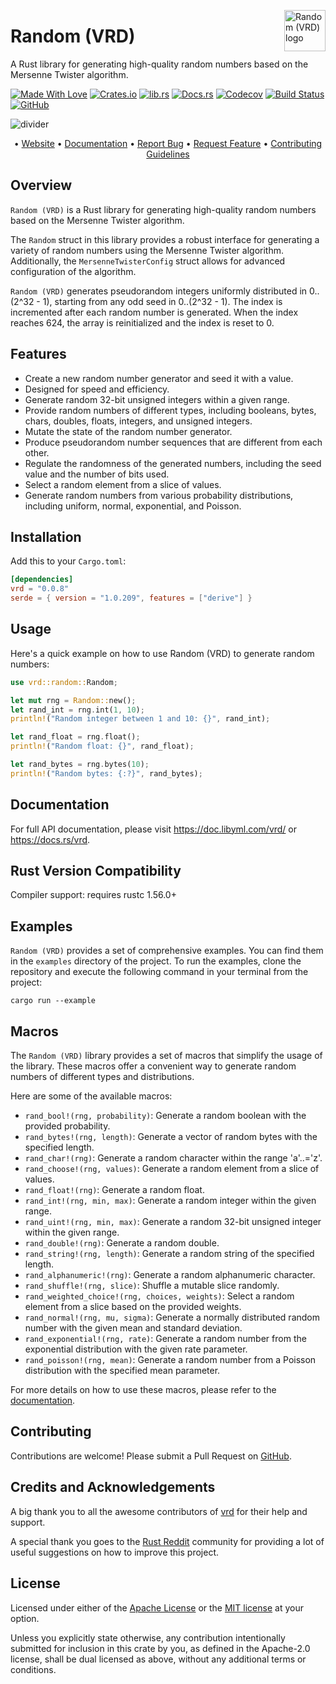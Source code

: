 <!-- markdownlint-disable MD033 MD041 -->

<img src="https://kura.pro/vrd/images/logos/vrd.svg"
alt="Random (VRD) logo" width="66" align="right" />

<!-- markdownlint-enable MD033 MD041 -->

# Random (VRD)

A Rust library for generating high-quality random numbers based on the Mersenne
Twister algorithm.

[![Made With Love][made-with-rust]][11] [![Crates.io][crates-badge]][06] [![lib.rs][libs-badge]][08] [![Docs.rs][docs-badge]][07] [![Codecov][codecov-badge]][12] [![Build Status][build-badge]][09] [![GitHub][github-badge]][13]

![divider][divider]

<!-- markdownlint-disable MD033 MD041 -->
<center>
<!-- markdownlint-enable MD033 MD041 -->

• [Website][00] • [Documentation][07] • [Report Bug][03]
• [Request Feature][03] • [Contributing Guidelines][04]

<!-- markdownlint-disable MD033 MD041 -->
</center>
<!-- markdownlint-enable MD033 MD041 -->

## Overview

`Random (VRD)` is a Rust library for generating high-quality random numbers based on the Mersenne Twister algorithm.

The `Random` struct in this library provides a robust interface for generating a variety of random numbers using the Mersenne Twister algorithm. Additionally, the `MersenneTwisterConfig` struct allows for advanced configuration of the algorithm.

`Random (VRD)` generates pseudorandom integers uniformly distributed in 0..(2^32 - 1), starting from any odd seed in 0..(2^32 - 1). The index is incremented after each random number is generated. When the index reaches 624, the array is reinitialized and the index is reset to 0.

## Features

- Create a new random number generator and seed it with a value.
- Designed for speed and efficiency.
- Generate random 32-bit unsigned integers within a given range.
- Provide random numbers of different types, including booleans, bytes, chars, doubles, floats, integers, and unsigned integers.
- Mutate the state of the random number generator.
- Produce pseudorandom number sequences that are different from each other.
- Regulate the randomness of the generated numbers, including the seed value and the number of bits used.
- Select a random element from a slice of values.
- Generate random numbers from various probability distributions, including uniform, normal, exponential, and Poisson.

## Installation

Add this to your `Cargo.toml`:

```toml
[dependencies]
vrd = "0.0.8"
serde = { version = "1.0.209", features = ["derive"] }
```

## Usage

Here's a quick example on how to use Random (VRD) to generate random numbers:

```rust
use vrd::random::Random;

let mut rng = Random::new();
let rand_int = rng.int(1, 10);
println!("Random integer between 1 and 10: {}", rand_int);

let rand_float = rng.float();
println!("Random float: {}", rand_float);

let rand_bytes = rng.bytes(10);
println!("Random bytes: {:?}", rand_bytes);
```

## Documentation

For full API documentation, please visit <https://doc.libyml.com/vrd/> or <https://docs.rs/vrd>.

## Rust Version Compatibility

Compiler support: requires rustc 1.56.0+

## Examples

`Random (VRD)` provides a set of comprehensive examples. You can find them in the `examples` directory of the project. To run the examples, clone the repository and execute the following command in your terminal from the project:

```shell
cargo run --example
```

## Macros

The `Random (VRD)` library provides a set of macros that simplify the usage of the library. These macros offer a convenient way to generate random numbers of different types and distributions.

Here are some of the available macros:

- `rand_bool!(rng, probability)`: Generate a random boolean with the provided probability.
- `rand_bytes!(rng, length)`: Generate a vector of random bytes with the specified length.
- `rand_char!(rng)`: Generate a random character within the range 'a'..='z'.
- `rand_choose!(rng, values)`: Generate a random element from a slice of values.
- `rand_float!(rng)`: Generate a random float.
- `rand_int!(rng, min, max)`: Generate a random integer within the given range.
- `rand_uint!(rng, min, max)`: Generate a random 32-bit unsigned integer within the given range.
- `rand_double!(rng)`: Generate a random double.
- `rand_string!(rng, length)`: Generate a random string of the specified length.
- `rand_alphanumeric!(rng)`: Generate a random alphanumeric character.
- `rand_shuffle!(rng, slice)`: Shuffle a mutable slice randomly.
- `rand_weighted_choice!(rng, choices, weights)`: Select a random element from a slice based on the provided weights.
- `rand_normal!(rng, mu, sigma)`: Generate a normally distributed random number with the given mean and standard deviation.
- `rand_exponential!(rng, rate)`: Generate a random number from the exponential distribution with the given rate parameter.
- `rand_poisson!(rng, mean)`: Generate a random number from a Poisson distribution with the specified mean parameter.

For more details on how to use these macros, please refer to the [documentation](https://docs.rs/vrd).

## Contributing

Contributions are welcome! Please submit a Pull Request on [GitHub][04].

## Credits and Acknowledgements

A big thank you to all the awesome contributors of [vrd][05] for their help and support.

A special thank you goes to the [Rust Reddit][10] community for providing a lot of useful suggestions on how to improve this project.

## License

Licensed under either of the [Apache License][01] or the [MIT license][02] at your option.

Unless you explicitly state otherwise, any contribution intentionally submitted for inclusion in this crate by you, as defined in the Apache-2.0 license, shall be dual licensed as above, without any additional terms or conditions.

[00]: https://vrdlib.com "Random (VRD)"
[01]: https://opensource.org/license/apache-2-0/ "Apache License, Version 2.0"
[02]: https://opensource.org/licenses/MIT "MIT license"
[03]: https://github.com/sebastienrousseau/vrd/issues "Issues"
[04]: https://github.com/sebastienrousseau/vrd/blob/main/CONTRIBUTING.md "Contributing Instructions"
[05]: https://github.com/sebastienrousseau/vrd/graphs/contributors "Contributors"
[06]: https://crates.io/crates/vrd "Crates.io"
[07]: https://docs.rs/vrd "Docs.rs"
[08]: https://lib.rs/crates/vrd "Lib.rs"
[09]: https://github.com/sebastienrousseau/vrd/actions?query=branch%3Amain
[10]: https://reddit.com/r/rust "Rust Reddit"
[11]: https://www.rust-lang.org "The Rust Programming Language"
[12]: https://codecov.io/gh/sebastienrousseau/vrd "Codecov"
[13]: https://github.com/sebastienrousseau/vrd/ "GitHub"

[build-badge]: https://img.shields.io/github/actions/workflow/status/sebastienrousseau/vrd/release.yml?branch=main&style=for-the-badge&logo=github "Build Status"
[codecov-badge]: https://img.shields.io/codecov/c/github/sebastienrousseau/vrd?style=for-the-badge&token=oEisyTucB5 'Codecov'
[crates-badge]: https://img.shields.io/crates/v/vrd.svg?style=for-the-badge 'Crates.io badge'
[divider]: https://kura.pro/common/images/elements/divider.svg "divider"
[docs-badge]: https://img.shields.io/docsrs/vrd.svg?style=for-the-badge 'Docs.rs badge'
[github-badge]: https://img.shields.io/badge/github-sebastienrousseau/vrd-8da0cb?style=for-the-badge&labelColor=555555&logo=github "GitHub"
[libs-badge]: https://img.shields.io/badge/lib.rs-v0.0.8-orange.svg?style=for-the-badge 'Lib.rs badge'
[made-with-rust]: https://img.shields.io/badge/rust-f04041?style=for-the-badge&labelColor=c0282d&logo=rust 'Made With Rust'
